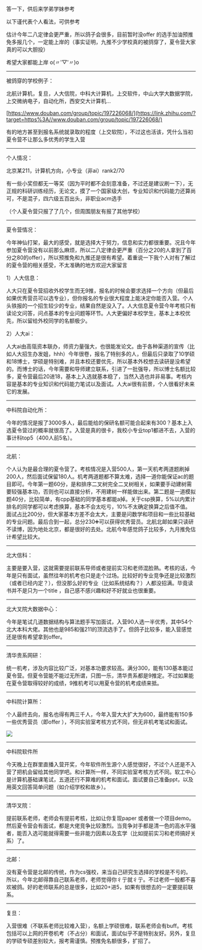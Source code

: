 答一下，供后来学弟学妹参考

以下谨代表个人看法，可供参考

估计今年二八定律会更严重，所以鸽子会很多，目前暂时没offer 的选手加油预推免多报几个，一定能上岸的（事实证明，九推不少学校真的被鸽穿了，夏令营大家真的可以大胆投）

希望大家都能上岸 o(〃'▽'〃)o

* * *

被鸽穿的学校例子：

北航计算机，复旦，人大信院，中科大计算机，上交软件，中山大学大数据学院，上交微纳电子，自动化所，西安交大计算机…

[https://www.douban.com/group/topic/197226068/](https://link.zhihu.com/?target=https%3A//www.douban.com/group/topic/197226068/)

有的地方甚至到报名系统就录取的程度（上交软院），不过这也活该，凭什么当初夏令营不让那么多优秀的学生入营

* * *

个人情况：

北京某211，计算机方向，小专业（非ai）rank2/70

有一些小奖但都无一等奖（因为平时都不会刻意准备，不过还是建议刷一下），无正规的科研训练经历，无论文，摸了一个国家级大创，专业知识和代码能力还算尚可，不是混子，四六级五百出头，非职业acm选手

（个人夏令营只报了了几个，但周围朋友有报了其他学校）

* * *

夏令营情况：

今年神仙打架，最大的感受，就是选择大于努力，信息和实力都很重要。况且今年参加夏令营没有以前那么麻烦，所以二八定律会更严重（百分之20的人拿到了百分之80的offer），所以预推免和九推还是很有希望。着重说一下我个人对有了解过的夏令营的相关感受，不太准确的地方欢迎大家留言

1）人大信息：

人大只在夏令营招收外校学生而无9推，报名的时候会要求选择一个方向（但最后如果优秀营员可以选专业），但你报名的专业很大程度上能决定你能否入营。个人头铁报的一个招生较少的专业，结果自然是没入了。人大信息夏令营今年考核只有读论文问答，问点基本的专业问题等环节。人大更偏好本校学生，基本上本校优先，所以留给外校同学的名额极少。

2）人大ai：

人大ai由高瓴资本联办，师资力量强大，也很能发论文。由于各种渠道的宣传（比如人大招生办发姐，hhh）今年很卷，报名了特别多的人，但最后只录取了10学硕和18博士，学硕是特别难，并且本校还要优先，所以基本外校想去读研是没希望的。而博士的话，今年需要和导师建立联系，引进了一批强导，所以博士名额比较多，夏令营最后20进18，基本上入选就基本稳了，当然入选也并非易事。考核内容是基本的专业知识和代码能力笔试以及面试。人大ai很有前景，个人很看好未来它的发展。

* * *

中科院自动化所：

今年的情况是报了3000多人，最后能给的保研名额可能合起来有300？基本上入选夏令营过的概率就很高了。入营是真的很卡，我校小专业top1都进不去，入营的事计科top5（400人前5名）。

* * *

北航：

个人认为是最合理的夏令营了。考核情况是入营500人，第一天机考两道题刷掉200人，然后面试保留180人。机考两道题都不算太难，选择一道你能保证ac的题目即可。今年第一题60分，是和排序二叉树完全二叉树相关，如果要手动建树需要较强基本功，否则也可以直接分析，不用建树一样能做出来。第二题是一道模拟题40分，比较简单，有cpp基础的同学基本都能a掉。关于csp换算，5%以内累计排名的同学都可以考虑换算，基本不会太吃亏，10%不太确定换算之后值不值。面试占比200分，但大家基本方差不会太大，主要是问数学和项目和一些比较基础的专业问题。最后合到一起，总分230➕可以获得优秀营员。北航北邮如果只读研不读博，因为地处北京，都是很好的去处。北航今年感觉鸽子比较多，九月推免估计希望比较大。

* * *

北大信科：

主要是要入营，这就需要提前联系导师或者提前实习和老师混脸熟。考核的话，今年是只有面试，虽然往年的机考也只是走个过场。比较好的专业竞争还是比较激烈（或者已经内定？），但没那么好的专业（比如系统结构？）人都没招满。毕竟读书并不是只为一个title ，自己感不感兴趣和好不好就业也很重要。

* * *

北大叉院大数据中心：

今年是笔试几道数据结构与算法题手写加面试，入营90人选一半优秀，其中54个北大本科大佬。其他也是985和强211的顶流选手了。但鸽子比较多，能入营感觉还是很有希望拿到offer。

* * *

清华贵系网研：

统一机考，涉及内容比较广泛，对基本功要求较高。满分300，能有130基本能过夏令营。但夏令营能不能过无所谓，只图一乐，清华贵系都是9推定。不过如果能在夏令营取得较好的成绩，9推机考可以用夏令营的机考成绩来抵。

* * *

中科院计算所：

个人最终去向，报名也得有两三千人，今年入营大大扩大为600，最终能有150多一些优秀营员（即offer ），不同实验室考核方式不同，但无非机考笔试和面试。

![](https://picx.zhimg.com/50/v2-fe5267351e48357f6512c131f0001747_720w.jpg?source=1940ef5c)

* * *

中科院软件所

今天晚上在群里直播入营开奖，今年软件所生源个人感觉很好，不过个人还是不入营了把机会留给其他同学吧。和计算所一样，不同实验室考核方式不同。软工中心是计算机基础课笔试，五道还行不算难的机考和面试。面试要自己准备ppt，以及用英文回答简单问题（如介绍学校和故乡）。

* * *

清华叉院：

提前联系老师，老师会有提前考核，比如让你复现paper 或者做一个项目demo。然后夏令营会有面试，都是大佬竞争比较激烈。当竞争对手都是清一色的高水平强者，能否入选可能就得需要一些非能力因素以及玄学（比如提前实习和老师搞好关系）了。

* * *

北邮：

没有夏令营是北邮的传统，作为cs强校，来当自己研究生选择的学校是不亏的。所以，今年北邮得靠自己联系老师，老师觉得你彳亍就彳亍。不过老师一般都不喜欢被鸽。好的老师联系的总是很多，比如20+进5，如果有很想去的一定要提前联系。

* * *

复旦：

入营很难（不联系老师比较难入营），名额上学硕很难，联系老师会有buff。考核包括可以上网的开卷机考（不占分）和面试，面试似乎不是特别友好。另外，复旦的学硕专硕差别较大，报考需谨慎。预推免名额很多，扩招了。